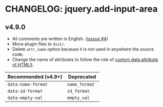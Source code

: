 # CHANGELOG: jquery.add-input-area

## v4.9.0
- All comments are written in English. ([isssue #4](https://github.com/sutara79/jquery.add-input-area/issues/4))
- Move plugin files to `dist/`.
- Delete `attr_name` option because it is not used in anywhere the source code.
- Change the name of attributes to follow the rule of [custom data attribute of HTML5](https://www.w3.org/TR/html5/dom.html#embedding-custom-non-visible-data-with-the-data-*-attributes).

|Recommended (v4.9+)|Deprecated|
|--|--|
|`data-name-format`|`name_format `|
|`data-id-format`|`id_format `|
|`data-empty-val`|`empty_val `|
